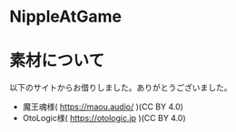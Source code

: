 # NippleAtGame

# 素材について
以下のサイトからお借りしました。ありがとうございました。  
- 魔王魂様( https://maou.audio/ )(CC BY 4.0)  
- OtoLogic様( https://otologic.jp )(CC BY 4.0)